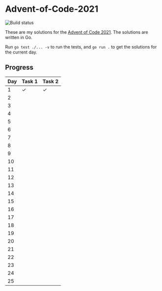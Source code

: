 # Advent-of-Code-2021
![Build status](https://github.com/sinkovec/Advent-of-Code-2021/actions/workflows/go.yml/badge.svg)

These are my solutions for the [Advent of Code 2021](https://adventofcode.com/2021).
The solutions are written in Go.

Run `go test ./... -v` to run the tests, and `go run .` to get the solutions for the current day.


## Progress

| Day | Task 1 | Task 2 |
| --- | ------ | ------ |
|   1 |      ✓ |      ✓ |
|   2 |        |        |
|   3 |        |        |
|   4 |        |        |
|   5 |        |        |
|   6 |        |        |
|   7 |        |        |
|   8 |        |        |
|   9 |        |        |
|  10 |        |        |
|  11 |        |        |
|  12 |        |        |
|  13 |        |        |
|  14 |        |        |
|  15 |        |        |
|  16 |        |        |
|  17 |        |        |
|  18 |        |        |
|  19 |        |        |
|  20 |        |        |
|  21 |        |        |
|  22 |        |        |
|  23 |        |        |
|  24 |        |        |
|  25 |        |        |